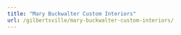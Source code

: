 ```yaml
---
title: "Mary Buckwalter Custom Interiors"
url: /gilbertsville/mary-buckwalter-custom-interiors/
---
```

